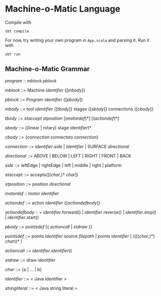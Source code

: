 # Machine-o-Matic Language

Compile with

`sbt compile`

For now, try writing your own program in `App.scala` and parsing it. Run it with

`sbt run`

## Machine-o-Matic Grammar

*program* :: *mblock* *pblock*

*mblock* ::= Machine *identifier* {[*mbody*]}

*pblock* ::= Program *identifier* {[*pbody*]}

*mbody* ::= tool *identifier* {[*tbody*]} stages {[*sbody*]} connections {[*cbody*]}

*tbody* ::= *staccept* *stposition* [(*motordef*)\*] [(*actiondef*)\*]

*sbody* ::= ((linear | rotary) stage *identifier*)\*

*cbody* ::= {*connection* connectsto *connection*}

*connection* ::= *identifier*.*side* | *identifier* | SURFACE *directional*

*directional* ::= ABOVE | BELOW | LEFT | RIGHT | FRONT | BACK

*side* ::= leftEdge | rightEdge | left | middle | right | platform

*staccept* ::= accepts([(*char*,)\* *char*])

*stposition* ::= position *directional*

*motordef* :: motor *identifier*

*actiondef* ::= action *identifier* {[*actiondefbody*]}

*actiondefbody* :: = *identifier*.forward() | *identifier*.reverse() | *identifier*.stop() | *identifier*.start()

*pbody* ::= *pointsdef* [{ *actioncall* | *stdraw* }]

*pointsdef* ::= points *identifier* source *filepath*
                | points *identifier* [ (([(*char*,)\*] *char*))\* ]

*actioncall* ::= *identifier*.*identifier*()

*stdraw* ::= draw *identifier*

*char* ::= {a | ... | b}

*identifier* ::= < Java identifier >

*stringliteral* ::= < Java string literal >
